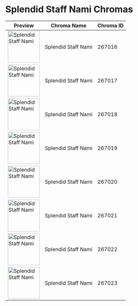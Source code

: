 # Splendid Staff Nami Chromas

| Preview | Chroma Name | Chroma ID |
|---|---|---|
| <img src='https://raw.communitydragon.org/latest/plugins/rcp-be-lol-game-data/global/default/v1/champion-chroma-images/267/267016.png' alt='Splendid Staff Nami' width='100'> | Splendid Staff Nami | 267016 |
| <img src='https://raw.communitydragon.org/latest/plugins/rcp-be-lol-game-data/global/default/v1/champion-chroma-images/267/267017.png' alt='Splendid Staff Nami' width='100'> | Splendid Staff Nami | 267017 |
| <img src='https://raw.communitydragon.org/latest/plugins/rcp-be-lol-game-data/global/default/v1/champion-chroma-images/267/267018.png' alt='Splendid Staff Nami' width='100'> | Splendid Staff Nami | 267018 |
| <img src='https://raw.communitydragon.org/latest/plugins/rcp-be-lol-game-data/global/default/v1/champion-chroma-images/267/267019.png' alt='Splendid Staff Nami' width='100'> | Splendid Staff Nami | 267019 |
| <img src='https://raw.communitydragon.org/latest/plugins/rcp-be-lol-game-data/global/default/v1/champion-chroma-images/267/267020.png' alt='Splendid Staff Nami' width='100'> | Splendid Staff Nami | 267020 |
| <img src='https://raw.communitydragon.org/latest/plugins/rcp-be-lol-game-data/global/default/v1/champion-chroma-images/267/267021.png' alt='Splendid Staff Nami' width='100'> | Splendid Staff Nami | 267021 |
| <img src='https://raw.communitydragon.org/latest/plugins/rcp-be-lol-game-data/global/default/v1/champion-chroma-images/267/267022.png' alt='Splendid Staff Nami' width='100'> | Splendid Staff Nami | 267022 |
| <img src='https://raw.communitydragon.org/latest/plugins/rcp-be-lol-game-data/global/default/v1/champion-chroma-images/267/267023.png' alt='Splendid Staff Nami' width='100'> | Splendid Staff Nami | 267023 |
